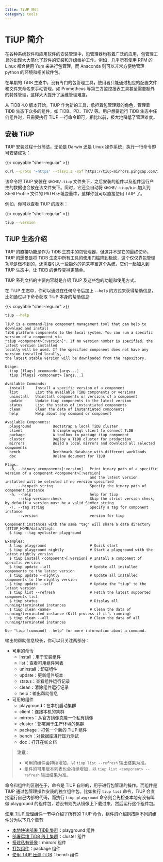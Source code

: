 ```yaml
---
title: TiUP 简介
category: tools
---
```


# TiUP 简介

在各种系统软件和应用软件的安装管理中，包管理器均有着广泛的应用，包管理工具的出现大大简化了软件的安装和升级维护工作。例如，几乎所有使用 RPM 的 Linux 都会使用 Yum 来进行包管理，而 Anaconda 则可以非常方便地管理 python 的环境和相关软件包。

在早期的 TiDB 生态中，没有专门的包管理工具，使用者只能通过相应的配置文件和文件夹命名来手动管理，如 Prometheus 等第三方监控报表工具甚至需要额外的特殊管理，这样大大提升了运维管理难度。

从 TiDB 4.0 版本开始，TiUP 作为新的工具，承担着包管理器的角色，管理着 TiDB 生态下众多的组件，如 TiDB、PD、TiKV 等。用户想要运行 TiDB 生态中任何组件时，只需要执行 TiUP 一行命令即可，相比以前，极大地降低了管理难度。

## 安装 TiUP

TiUP 安装过程十分简洁，无论是 Darwin 还是 Linux 操作系统，执行一行命令即可安装成功：

{{< copyable "shell-regular" >}}

```bash
curl --proto '=https' --tlsv1.2 -sSf https://tiup-mirrors.pingcap.com/install.sh | sh
```

该命令将 TiUP 安装在 `$HOME/.tiup` 文件夹下，之后安装的组件以及组件运行产生的数据也会放在该文件夹下。同时，它还会自动将 `$HOME/.tiup/bin` 加入到 Shell Profile 文件的 PATH 环境变量中，这样你就可以直接使用 TiUP 了。

例如，你可以查看 TiUP 的版本：

{{< copyable "shell-regular" >}}

```bash
tiup --version
```

## TiUP 生态介绍

TiUP 的直接功能是作为 TiDB 生态中的包管理器，但这并不是它的最终使命。TiUP 的愿景是将 TiDB 生态中所有工具的使用门槛降到极致，这个仅仅靠包管理功能是做不到的，还需要引入一些额外的包来丰富这个系统，它们一起加入到 TiUP 生态中，让 TiDB 的世界变得更简单。

TiUP 系列文档的主要内容就是介绍 TiUP 及这些包的功能和使用方式。

在 TiUP 生态中，你可以通过在任何命令后加上 `--help` 的方式来获得帮助信息，比如通过以下命令获取 TiUP 本身的帮助信息:

{{< copyable "shell-regular" >}}

```bash
tiup --help
```

```
TiUP is a command-line component management tool that can help to download and install
TiDB platform components to the local system. You can run a specific version of a component via
"tiup <component>[:version]". If no version number is specified, the latest version installed
locally will be used. If the specified component does not have any version installed locally,
the latest stable version will be downloaded from the repository.

Usage:
  tiup [flags] <command> [args...]
  tiup [flags] <component> [args...]

Available Commands:
  install     Install a specific version of a component
  list        List the available TiDB components or versions
  uninstall   Uninstall components or versions of a component
  update      Update tiup components to the latest version
  status      List the status of instantiated components
  clean       Clean the data of instantiated components
  help        Help about any command or component

Available Components:
  playground          Bootstrap a local TiDB cluster
  client              A simple mysql client to connect TiDB
  package             A toolbox to package tiup component
  cluster             Deploy a TiDB cluster for production
  mirrors             Build a local mirrors and download all selected components
  bench               Benchmark database with different workloads
  doc                 Online document for TiDB

Flags:
  -B, --binary <component>[:version]   Print binary path of a specific version of a component <component>[:version]
                                       and the latest version installed will be selected if no version specified
      --binpath string                 Specify the binary path of component instance
  -h, --help                           help for tiup
      --skip-version-check             Skip the strict version check, by default a version must be a valid SemVer string
  -T, --tag string                     Specify a tag for component instance
      --version                        version for tiup

Component instances with the same "tag" will share a data directory ($TIUP_HOME/data/$tag):
  $ tiup --tag mycluster playground

Examples:
  $ tiup playground                    # Quick start
  $ tiup playground nightly            # Start a playground with the latest nightly version
  $ tiup install <component>[:version] # Install a component of specific version
  $ tiup update --all                  # Update all installed components to the latest version
  $ tiup update --nightly              # Update all installed components to the nightly version
  $ tiup update --self                 # Update the "tiup" to the latest version
  $ tiup list --refresh                # Fetch the latest supported components list
  $ tiup status                        # Display all running/terminated instances
  $ tiup clean <name>                  # Clean the data of running/terminated instance (Kill process if it's running)
  $ tiup clean --all                   # Clean the data of all running/terminated instances

Use "tiup [command] --help" for more information about a command.
```

输出的帮助信息较长，你可以只关注两部分：

- 可用的命令
    - install：用于安装组件
    - list：查看可用组件列表
    - uninstall：卸载组件
    - update：更新组件版本
    - status：查看组件运行记录
    - clean：清除组件运行记录
    - help：输出帮助信息
- 可用的组件
    - playground：在本机启动集群
    - client：连接本机的集群
    - mirrors：从官方镜像克隆一个私有镜像
    - cluster：部署用于生产环境的集群
    - package：打包一个新的 TiUP 组件
    - bench：对数据库进行压力测试
    - doc：打开在线文档

> **注意：**
>
> - 可用的组件会持续增加，以 `tiup list --refresh` 输出结果为准。
> - 组件的可用版本列表也会持续增加，以 `tiup list <component> --refresh` 输出结果为准。

命令和组件的区别在于，命令是 TiUP 自带的，用于进行包管理的操作。而组件是 TiUP 通过包管理操作安装的独立组件包。比如执行 `tiup list` 命令，TiUP 会直接运行自己内部的代码，而执行 `tiup playground` 命令则会先检查本地有没有叫做 playground 的组件包，若没有则先从镜像上下载过来，然后运行这个组件包。

[使用 TiUP 管理组件](/reference/tools/tiup/manage-component.md)一节中介绍了所有的 TiUP 命令，组件的介绍则按照不同的组件分为以下几个章节:

- [本地快速部署 TiDB 集群](/reference/tools/tiup/playground.md)：playground 组件
- [部署运维 TiDB 线上集群](/reference/tools/tiup/cluster.md)：cluster 组件
- [搭建私有镜像](/reference/tools/tiup/mirrors.md)：mirrors 组件
- [打包组件](/reference/tools/tiup/package-component.md)：package 组件
- [使用 TiUP 压测 TiDB](/reference/tools/tiup/bench.md)：bench 组件
